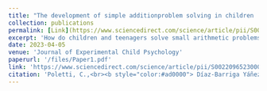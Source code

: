 ```yaml
---
title: "The development of simple additionproblem solving in children : Reliance on automatized counting or memory retrieval depends on both expertise and problemsize"
collection: publications
permalink: [Link](https://www.sciencedirect.com/science/article/pii/S0022096523000863)
excerpt: 'How do children and teenagers solve small arithmetic problems? Our results support the idea that children use a counting procedure that becomes automatized (as revealed by the priming effect) around 13 years of age'
date: 2023-04-05
venue: 'Journal of Experimental Child Psychology'
paperurl: '/files/Paper1.pdf'
link: 'https://www.sciencedirect.com/science/article/pii/S0022096523000863'
citation: 'Poletti, C.,<br><b style="color:#ad0000"> Díaz-Barriga Yáñez, A.</b>, Prado, J., & Thevenot, C. (2023). The development of simple addition problem solving in children : Reliance on automatized counting or memory retrieval depends on both expertise and problem size. <b><i>Journal of Experimental Child Psychology</i></b>, 234. https://doi.org/10.1016/j.jecp.2023.105710'
---
```

